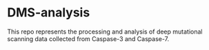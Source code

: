 # DMS-analysis

This repo represents the processing and analysis of deep mutational scanning data collected from Caspase-3 and Caspase-7.
